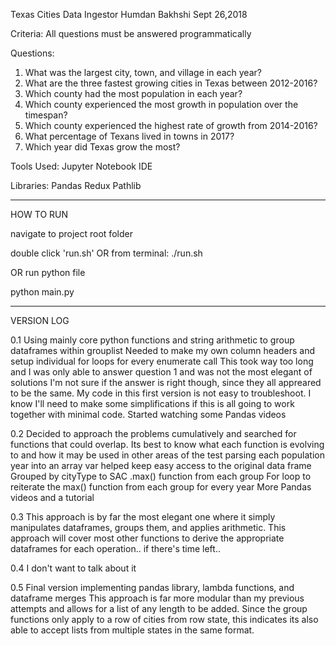 Texas Cities Data Ingestor
Humdan Bakhshi
Sept 26,2018


Criteria:
All questions must be answered programmatically

Questions:
1) What was the largest city, town, and village in each year?
2) What are the three fastest growing cities in Texas between 2012-2016?
3) Which county had the most population in each year?
4) Which county experienced the most growth in population over the timespan?
5) Which county experienced the highest rate of growth from 2014-2016?
6) What percentage of Texans lived in towns in 2017?
7) Which year did Texas grow the most?


Tools Used:
	Jupyter Notebook IDE

Libraries:
	Pandas
	Redux
	Pathlib

_____________________________________________________________________

HOW TO RUN

navigate to project root folder

double click 'run.sh' 
OR from terminal:
./run.sh

OR run python file

python main.py




_____________________________________________________________________
VERSION LOG

0.1	Using mainly core python functions and string arithmetic to group dataframes within grouplist
Needed to make my own column headers and setup individual for loops for every enumerate call
This took way too long and I was only able to answer question 1 and was not the most elegant of solutions
I'm not sure if the answer is right though, since they all appreared to be the same.
My code in this first version is not easy to troubleshoot.  I know I'll need to make some simplifications if this is all going to work together with minimal code.
Started watching some Pandas videos

0.2 Decided to approach the problems cumulatively and searched for functions that could overlap.  Its best to know what each function is evolving to and how it may be used in other areas of the test
parsing each population year into an array var helped keep easy access to the original data frame
Grouped by cityType to SAC .max() function from each group
For loop to reiterate the max() function from each group for every year
More Pandas videos and a tutorial

0.3 This approach is by far the most elegant one where it simply manipulates dataframes, groups them, and applies arithmetic.  This approach will cover most other functions to derive the appropriate dataframes for each operation.. if there's time left..

0.4 I don't want to talk about it

0.5 Final version implementing pandas library, lambda functions, and dataframe merges
This approach is far more modular than my previous attempts and allows for a list of any length to be added.
Since the group functions only apply to a row of cities from row state, this indicates its also able to accept lists from multiple states in the same format.

